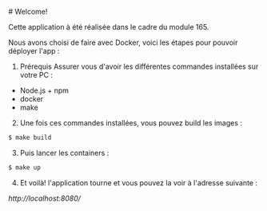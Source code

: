 # Welcome!

Cette application à été réalisée dans le cadre du module 165.

Nous avons choisi de faire avec Docker, voici les étapes pour pouvoir déployer l'app :

1. Prérequis
Assurer vous d'avoir les différentes commandes installées sur votre PC :
  * Node.js + npm
  * docker
  * make

2. Une fois ces commandes installées, vous pouvez build les images :
```bash
$ make build
```

3. Puis lancer les containers : 
```bash
$ make up
```

4. Et voilà! l'application tourne et vous pouvez la voir à l'adresse suivante :

*http://localhost:8080/*
